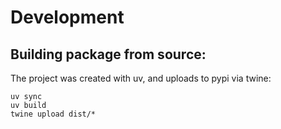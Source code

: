 # Development


## Building package from source:

The project was created with uv, and uploads to pypi via twine:

```
uv sync
uv build
twine upload dist/*
```



